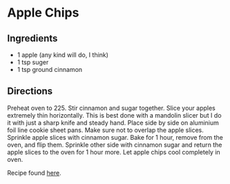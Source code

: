 Apple Chips
===========

Ingredients
-----------
* 1 apple (any kind will do, I think)
* 1 tsp suger
* 1 tsp ground cinnamon

Directions
----------
Preheat oven to 225. Stir cinnamon and sugar together. Slice your apples
extremely thin horizontally. This is best done with a mandolin slicer but I do
it with just a sharp knife and steady hand. Place side by side on aluminium foil
line cookie sheet pans. Make sure not to overlap the apple slices. Sprinkle
apple slices with cinnamon sugar. Bake for 1 hour, remove from the oven, and
flip them. Sprinkle other side with cinnamon sugar and return the apple slices
to the oven for 1 hour more. Let apple chips cool completely in oven.



Recipe found [here](http://sallysbakingaddiction.com/2013/07/22/baked-cinnamon-apple-chips/).
